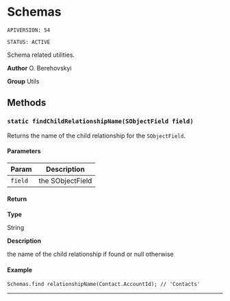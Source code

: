 # Schemas

`APIVERSION: 54`

`STATUS: ACTIVE`

Schema related utilities.


**Author** O. Berehovskyi


**Group** Utils

## Methods
### `static findChildRelationshipName(SObjectField field)`

Returns the name of the child relationship for the `SObjectField`.

#### Parameters
|Param|Description|
|---|---|
|`field`|the SObjectField|

#### Return

**Type**

String

**Description**

the name of the child relationship if found or null otherwise

#### Example
```apex
Schemas.find relationshipName(Contact.AccountId); // 'Contacts'
```

---
